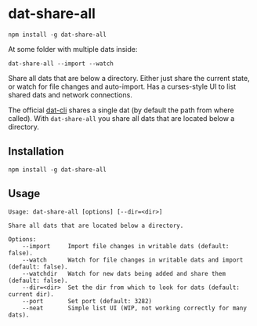 # dat-share-all

    npm install -g dat-share-all

At some folder with multiple dats inside:

    dat-share-all --import --watch

Share all dats that are below a directory. Either just share the current state, or watch for file changes and auto-import. Has a curses-style UI to list shared dats and network connections.

The official [dat-cli](https://github.com/dat/dat) shares a single dat (by default the path from where called). With `dat-share-all` you share all dats that are located below a directory.

## Installation

    npm install -g dat-share-all

## Usage

    Usage: dat-share-all [options] [--dir=<dir>]
    
    Share all dats that are located below a directory.
    
    Options:
        --import     Import file changes in writable dats (default: false).
        --watch      Watch for file changes in writable dats and import (default: false).
        --watchdir   Watch for new dats being added and share them (default: false).
        --dir=<dir>  Set the dir from which to look for dats (default: current dir).
        --port       Set port (default: 3282)
        --neat       Simple list UI (WIP, not working correctly for many dats).
    


